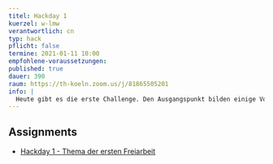 ```yaml
---
titel: Hackday 1
kuerzel: w-lmw
verantwortlich: cn
typ: hack
pflicht: false
termine: 2021-01-11 10:00
empfohlene-voraussetzungen:
published: true
dauer: 390
raum: https://th-koeln.zoom.us/j/81865505201
info: |
  Heute gibt es die erste Challenge. Den Ausgangspunkt bilden einige Vorgaben, die den Rahmen bestimmen. Innerhalb diesen Rahmens, soll eine möglichst interessantes Motiv oder eine Motivreihe entwickelt werden.
---
```


## Assignments

- [Hackday 1 - Thema der ersten Freiarbeit](/generative-gestaltung/assignments/99-hackday-1/)